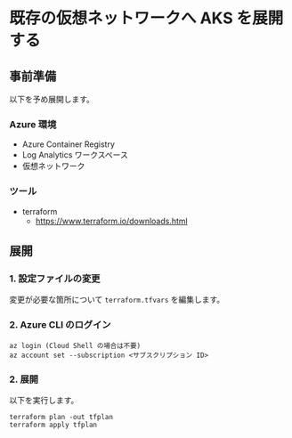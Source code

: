 # 既存の仮想ネットワークへ AKS を展開する

## 事前準備

以下を予め展開します。

### Azure 環境

- Azure Container Registry
- Log Analytics ワークスペース
- 仮想ネットワーク

### ツール

- terraform
    - https://www.terraform.io/downloads.html

## 展開

### 1. 設定ファイルの変更

変更が必要な箇所について `terraform.tfvars` を編集します。

### 2. Azure CLI のログイン

```
az login (Cloud Shell の場合は不要)
az account set --subscription <サブスクリプション ID>
```

### 2. 展開

以下を実行します。

```
terraform plan -out tfplan
terraform apply tfplan
```
